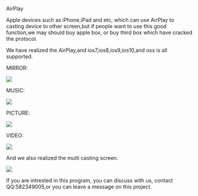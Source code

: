 AirPlay

Apple devices such as iPhone,iPad and etc, which can use AirPlay to casting device to other screen,but if people want to use this good function,we may should buy apple box, or buy third box which have cracked the protocol.

We have realized the AirPlay,and ios7,ios8,ios9,ios10,and osx is all supported.

MIRROR:

![](https://github.com/wirelessdisplay/AirPlay/blob/master/mirror.gif)

MUSIC:

![](https://github.com/wirelessdisplay/AirPlay/blob/master/music.gif)

PICTURE:

![](https://github.com/wirelessdisplay/AirPlay/blob/master/pic.gif)

VIDEO:

![](https://github.com/wirelessdisplay/AirPlay/blob/master/video.gif)

And we also realized the multi casting screen.

![](https://github.com/wirelessdisplay/AirPlay/blob/master/two.gif)

If you are intrested in this program, you can discuss with us, contact QQ:582349005,or you can leave a message on this project.
